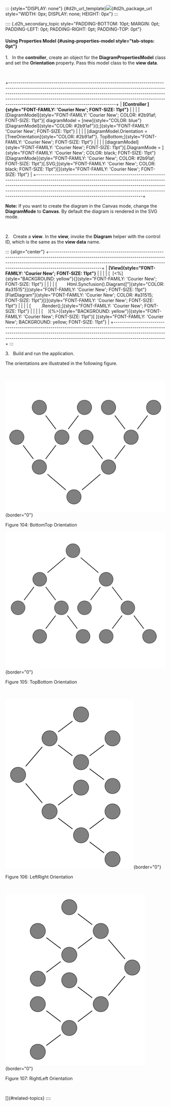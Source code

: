 ::: {style="DISPLAY: none"}
[](ms-xhelp:///?Id=d2h_url_template){#d2h_url_template}![](!package_url!){#d2h_package_url style="WIDTH: 0px; DISPLAY: none; HEIGHT: 0px"}
:::

:::: {.d2h_secondary_topic style="PADDING-BOTTOM: 10pt; MARGIN: 0pt; PADDING-LEFT: 0pt; PADDING-RIGHT: 0pt; PADDING-TOP: 0pt"}
#### Using Properties Model {#using-properties-model style="tab-stops: 0pt"}

1.   In the **controller**, create an object for the **DiagramPropertiesModel** class and set the **Orientation** property. Pass this model class to the **view data**.

 

+----------------------------------------------------------------------------------------------------------------------------------------------------------------------------------------------------------------------------------------------------------------------------------------------------------------------------------------------------------------------------+
| **[Controller ]{style="FONT-FAMILY: 'Courier New'; FONT-SIZE: 11pt"}**                                                                                                                                                                                                                                                                                                     |
|                                                                                                                                                                                                                                                                                                                                                                            |
| [DiagramModel]{style="FONT-FAMILY: 'Courier New'; COLOR: #2b91af; FONT-SIZE: 11pt"}[ diagramModel = [new]{style="COLOR: blue"} [DiagramModel]{style="COLOR: #2b91af"}();]{style="FONT-FAMILY: 'Courier New'; FONT-SIZE: 11pt"}                                                                                                                                             |
|                                                                                                                                                                                                                                                                                                                                                                            |
| [diagramModel.Orientation = [TreeOrientation]{style="COLOR: #2b91af"}. TopBottom;]{style="FONT-FAMILY: 'Courier New'; FONT-SIZE: 11pt"}                                                                                                                                                                                                                                    |
|                                                                                                                                                                                                                                                                                                                                                                            |
| [diagramModel]{style="FONT-FAMILY: 'Courier New'; FONT-SIZE: 11pt"}[.DiagramMode = ]{style="FONT-FAMILY: 'Courier New'; COLOR: black; FONT-SIZE: 11pt"}[DiagramMode]{style="FONT-FAMILY: 'Courier New'; COLOR: #2b91af; FONT-SIZE: 11pt"}[.SVG;]{style="FONT-FAMILY: 'Courier New'; COLOR: black; FONT-SIZE: 11pt"}[]{style="FONT-FAMILY: 'Courier New'; FONT-SIZE: 11pt"} |
+----------------------------------------------------------------------------------------------------------------------------------------------------------------------------------------------------------------------------------------------------------------------------------------------------------------------------------------------------------------------------+

**Note:** If you want to create the diagram in the Canvas mode, change the **DiagramMode** to **Canvas**. By default the diagram is rendered in the SVG mode.

 

2.   Create a **view**. In the **view**, invoke the **Diagram** helper with the control ID, which is the same as the **view data** name.

::: {align="center"}
+-------------------------------------------------------------------------------------------------------------------------------------------------------------------------------------------------------------------------------------------------------------------+
| **[View]{style="FONT-FAMILY: 'Courier New'; FONT-SIZE: 11pt"}**                                                                                                                                                                                                   |
|                                                                                                                                                                                                                                                                   |
| [  [\<%]{style="BACKGROUND: yellow"}{]{style="FONT-FAMILY: 'Courier New'; FONT-SIZE: 11pt"}                                                                                                                                                                       |
|                                                                                                                                                                                                                                                                   |
| [        Html.Syncfusion().Diagram([\"]{style="COLOR: #a31515"}]{style="FONT-FAMILY: 'Courier New'; FONT-SIZE: 11pt"}[FlatDiagram\"]{style="FONT-FAMILY: 'Courier New'; COLOR: #a31515; FONT-SIZE: 11pt"}[)]{style="FONT-FAMILY: 'Courier New'; FONT-SIZE: 11pt"} |
|                                                                                                                                                                                                                                                                   |
| [        .Render();]{style="FONT-FAMILY: 'Courier New'; FONT-SIZE: 11pt"}                                                                                                                                                                                         |
|                                                                                                                                                                                                                                                                   |
| [    }[%\>]{style="BACKGROUND: yellow"}]{style="FONT-FAMILY: 'Courier New'; FONT-SIZE: 11pt"}[ ]{style="FONT-FAMILY: 'Courier New'; BACKGROUND: yellow; FONT-SIZE: 11pt"}                                                                                         |
+-------------------------------------------------------------------------------------------------------------------------------------------------------------------------------------------------------------------------------------------------------------------+
:::

3.   Build and run the application.

The orientations are illustrated in the following figure.

 

![Description: C:\\Users\\maithiliyk\\Desktop\\Capture.PNG](ImagesExt/image70_107.png){border="0"}

Figure 104: BottomTop Orientation

![Description: C:\\Users\\maithiliyk\\Desktop\\Capture.PNG](ImagesExt/image70_108.png){border="0"}

Figure 105: TopBottom Orientation

 

![Description: C:\\Users\\maithiliyk\\Desktop\\Capture.PNG](ImagesExt/image70_109.png){border="0"}

Figure 106: LeftRight Orientation

 

![Description: C:\\Users\\maithiliyk\\Desktop\\Capture.PNG](ImagesExt/image70_110.png){border="0"}

Figure 107: RightLeft Orientation

 

[]{#related-topics}
::::
